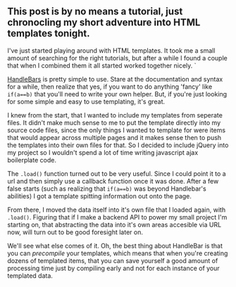 This post is by no means a tutorial, just chronocling my short adventure into HTML templates tonight. 
------------------------------------------------------------------------

I've just started playing around with HTML templates. It took me a small
amount of searching for the right tutorials, but after a while I found 
a couple that when I combined them it all started worked together nicely. `

[HandleBars](handlebarsjs.com) is pretty simple to use. Stare at the 
documentation and syntax for a while, then realize that yes, if you want
to do anything 'fancy' like `if(a==b)` that you'll need to write your own
helper. But, if you're just looking for some simple and easy to use
templating, it's great. 

I knew from the start, that I wanted to include my templates from seperate
files. It didn't make much sense to me to put the template directly into
my source code files, since the only things I wanted to template for were
items that would appear across multiple pages and it makes sense then to
push the templates into their own files for that. So I decided to include
jQuery into my project so I wouldn't spend a lot of time writing javascript
ajax boilerplate code.  

The `.load()` function turned out to be very useful. Since I could point it
to a url and then simply use a callback function once it was done. After
a few false starts (such as realizing that `if(a==b)` was beyond Handlebar's
abilities) I got a template spitting information out onto the page. 

From there, I moved the data itself into it's own file that I loaded again, 
with `.load()`. Figuring that if I make a backend API to power my small
project I'm starting on, that abstracting the data into it's own areas 
accesible via URL now, will turn out to be good foresight later on. 

We'll see what else comes of it. Oh, the best thing about HandleBar is 
that you can _precompile_ your templates, which means that when you're
creating dozens of templated items, that you can save yourself a good 
amount of processing time just by compiling early and not for each
instance of your templated data.